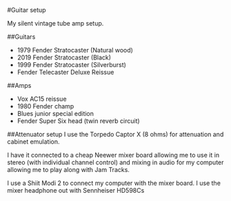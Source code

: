 #Guitar setup

My silent vintage tube amp setup.

##Guitars

- 1979 Fender Stratocaster (Natural wood)
- 2019 Fender Stratocaster (Black) 
- 1999 Fender Stratocaster (Silverburst)
- Fender Telecaster Deluxe Reissue

##Amps 
- Vox AC15 reissue
- 1980 Fender champ 
- Blues junior special edition
- Fender Super Six head (twin reverb circuit)
 
##Attenuator setup 
I use the Torpedo Captor X (8 ohms) for attenuation and cabinet emulation.

I have it connected to a cheap Neewer mixer board allowing me to use it in stereo (with individual channel control) and mixing in audio for my computer allowing me to play along with Jam Tracks. 

I use a Shiit Modi 2 to connect my computer with the mixer board. I use the mixer headphone out with Sennheiser HD598Cs
